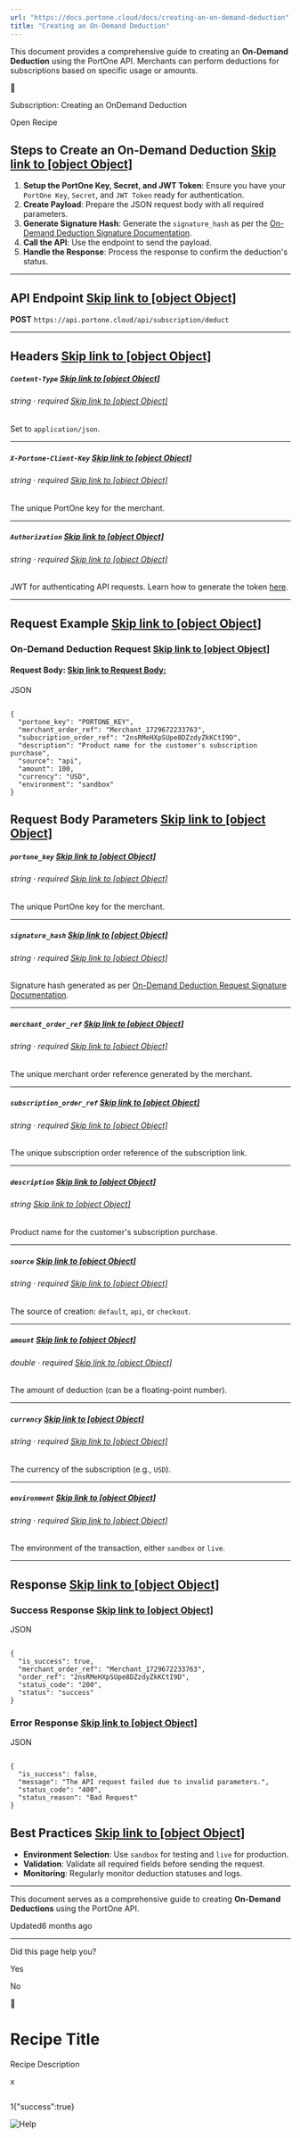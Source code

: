 ```yaml
---
url: "https://docs.portone.cloud/docs/creating-an-on-demand-deduction"
title: "Creating an On-Demand Deduction"
---
```


This document provides a comprehensive guide to creating an **On-Demand Deduction** using the PortOne API. Merchants can perform deductions for subscriptions based on specific usage or amounts.

🦉

Subscription: Creating an OnDemand Deduction

Open Recipe

## **Steps to Create an On-Demand Deduction**   [Skip link to [object Object]](https://docs.portone.cloud/docs/creating-an-on-demand-deduction\#steps-to-create-an-on-demand-deduction)

1. **Setup the PortOne Key, Secret, and JWT Token**: Ensure you have your `PortOne Key`, `Secret`, and `JWT Token` ready for authentication.
2. **Create Payload**: Prepare the JSON request body with all required parameters.
3. **Generate Signature Hash**: Generate the `signature_hash` as per the [On-Demand Deduction Signature Documentation](https://docs.portone.cloud/docs/ondemand-deduction).
4. **Call the API**: Use the endpoint to send the payload.
5. **Handle the Response**: Process the response to confirm the deduction's status.

* * *

## **API Endpoint**   [Skip link to [object Object]](https://docs.portone.cloud/docs/creating-an-on-demand-deduction\#api-endpoint)

**POST** `https://api.portone.cloud/api/subscription/deduct`

* * *

## **Headers**   [Skip link to [object Object]](https://docs.portone.cloud/docs/creating-an-on-demand-deduction\#headers)

##### `Content-Type`   [Skip link to [object Object]](https://docs.portone.cloud/docs/creating-an-on-demand-deduction\#content-type)

###### _string_ · required   [Skip link to [object Object]](https://docs.portone.cloud/docs/creating-an-on-demand-deduction\#string-%C2%B7-span-stylecolorredrequiredspan)

Set to `application/json`.

* * *

##### `X-Portone-Client-Key`   [Skip link to [object Object]](https://docs.portone.cloud/docs/creating-an-on-demand-deduction\#x-portone-client-key)

###### _string_ · required   [Skip link to [object Object]](https://docs.portone.cloud/docs/creating-an-on-demand-deduction\#string-%C2%B7-span-stylecolorredrequiredspan-1)

The unique PortOne key for the merchant.

* * *

##### `Authorization`   [Skip link to [object Object]](https://docs.portone.cloud/docs/creating-an-on-demand-deduction\#authorization)

###### _string_ · required   [Skip link to [object Object]](https://docs.portone.cloud/docs/creating-an-on-demand-deduction\#string-%C2%B7-span-stylecolorredrequiredspan-2)

JWT for authenticating API requests. Learn how to generate the token [here](https://docs.portone.cloud/docs/jwt-authentication).

* * *

## **Request Example**   [Skip link to [object Object]](https://docs.portone.cloud/docs/creating-an-on-demand-deduction\#request-example)

### **On-Demand Deduction Request**   [Skip link to [object Object]](https://docs.portone.cloud/docs/creating-an-on-demand-deduction\#on-demand-deduction-request)

#### Request Body:   [Skip link to Request Body:](https://docs.portone.cloud/docs/creating-an-on-demand-deduction\#request-body)

JSON

```rdmd-code lang-json theme-light

{
  "portone_key": "PORTONE_KEY",
  "merchant_order_ref": "Merchant_1729672233763",
  "subscription_order_ref": "2nsRMeHXpSUpe8DZzdyZkKCtI9D",
  "description": "Product name for the customer's subscription purchase",
  "source": "api",
  "amount": 100,
  "currency": "USD",
  "environment": "sandbox"
}

```

## **Request Body Parameters**   [Skip link to [object Object]](https://docs.portone.cloud/docs/creating-an-on-demand-deduction\#request-body-parameters)

##### `portone_key`   [Skip link to [object Object]](https://docs.portone.cloud/docs/creating-an-on-demand-deduction\#portone_key)

###### _string_ · required   [Skip link to [object Object]](https://docs.portone.cloud/docs/creating-an-on-demand-deduction\#string-%C2%B7-span-stylecolorredrequiredspan-3)

The unique PortOne key for the merchant.

* * *

##### `signature_hash`   [Skip link to [object Object]](https://docs.portone.cloud/docs/creating-an-on-demand-deduction\#signature_hash)

###### _string_ · required   [Skip link to [object Object]](https://docs.portone.cloud/docs/creating-an-on-demand-deduction\#string-%C2%B7-span-stylecolorredrequiredspan-4)

Signature hash generated as per [On-Demand Deduction Request Signature Documentation](https://docs.portone.cloud/docs/ondemand-deduction).

* * *

##### `merchant_order_ref`   [Skip link to [object Object]](https://docs.portone.cloud/docs/creating-an-on-demand-deduction\#merchant_order_ref)

###### _string_ · required   [Skip link to [object Object]](https://docs.portone.cloud/docs/creating-an-on-demand-deduction\#string-%C2%B7-span-stylecolorredrequiredspan-5)

The unique merchant order reference generated by the merchant.

* * *

##### `subscription_order_ref`   [Skip link to [object Object]](https://docs.portone.cloud/docs/creating-an-on-demand-deduction\#subscription_order_ref)

###### _string_ · required   [Skip link to [object Object]](https://docs.portone.cloud/docs/creating-an-on-demand-deduction\#string-%C2%B7-span-stylecolorredrequiredspan-6)

The unique subscription order reference of the subscription link.

* * *

##### `description`   [Skip link to [object Object]](https://docs.portone.cloud/docs/creating-an-on-demand-deduction\#description)

###### _string_   [Skip link to [object Object]](https://docs.portone.cloud/docs/creating-an-on-demand-deduction\#string)

Product name for the customer's subscription purchase.

* * *

##### `source`   [Skip link to [object Object]](https://docs.portone.cloud/docs/creating-an-on-demand-deduction\#source)

###### _string_ · required   [Skip link to [object Object]](https://docs.portone.cloud/docs/creating-an-on-demand-deduction\#string-%C2%B7-span-stylecolorredrequiredspan-7)

The source of creation: `default`, `api`, or `checkout`.

* * *

##### `amount`   [Skip link to [object Object]](https://docs.portone.cloud/docs/creating-an-on-demand-deduction\#amount)

###### _double_ · required   [Skip link to [object Object]](https://docs.portone.cloud/docs/creating-an-on-demand-deduction\#double-%C2%B7-span-stylecolorredrequiredspan)

The amount of deduction (can be a floating-point number).

* * *

##### `currency`   [Skip link to [object Object]](https://docs.portone.cloud/docs/creating-an-on-demand-deduction\#currency)

###### _string_ · required   [Skip link to [object Object]](https://docs.portone.cloud/docs/creating-an-on-demand-deduction\#string-%C2%B7-span-stylecolorredrequiredspan-8)

The currency of the subscription (e.g., `USD`).

* * *

##### `environment`   [Skip link to [object Object]](https://docs.portone.cloud/docs/creating-an-on-demand-deduction\#environment)

###### _string_ · required   [Skip link to [object Object]](https://docs.portone.cloud/docs/creating-an-on-demand-deduction\#string-%C2%B7-span-stylecolorredrequiredspan-9)

The environment of the transaction, either `sandbox` or `live`.

* * *

## **Response**   [Skip link to [object Object]](https://docs.portone.cloud/docs/creating-an-on-demand-deduction\#response)

### **Success Response**   [Skip link to [object Object]](https://docs.portone.cloud/docs/creating-an-on-demand-deduction\#success-response)

JSON

```rdmd-code lang-json theme-light

{
  "is_success": true,
  "merchant_order_ref": "Merchant_1729672233763",
  "order_ref": "2nsRMeHXpSUpe8DZzdyZkKCtI9D",
  "status_code": "200",
  "status": "success"
}

```

### **Error Response**   [Skip link to [object Object]](https://docs.portone.cloud/docs/creating-an-on-demand-deduction\#error-response)

JSON

```rdmd-code lang-json theme-light

{
  "is_success": false,
  "message": "The API request failed due to invalid parameters.",
  "status_code": "400",
  "status_reason": "Bad Request"
}

```

## **Best Practices**   [Skip link to [object Object]](https://docs.portone.cloud/docs/creating-an-on-demand-deduction\#best-practices)

- **Environment Selection**: Use `sandbox` for testing and `live` for production.
- **Validation**: Validate all required fields before sending the request.
- **Monitoring**: Regularly monitor deduction statuses and logs.

* * *

This document serves as a comprehensive guide to creating **On-Demand Deductions** using the PortOne API.

Updated6 months ago

* * *

Did this page help you?

Yes

No

🦉

# Recipe Title

Recipe Description

​x

```

```

1{"success":true}

![Help](https://cdn.jsdelivr.net/gh/iamport-intl/portone-devx-chatbot-widget@production/public/chat-intro1.svg)